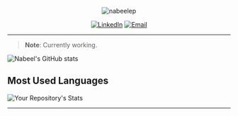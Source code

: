 <p align="center"><img src="https://komarev.com/ghpvc/?username=Nabeelep&label=Profile%20views&color=0e75b6&style=flat" alt="nabeelep" /></p>
<p align="center">
           <a href="https://linkedin.com/in/nabeelep" target="_blank"><img src="https://img.shields.io/badge/-LinkedIn-0077B5?style=flat-square&logo=linkedin&logoColor=white" alt="LinkedIn"></a>
           <a href="mailto:"><img src="https://img.shields.io/badge/Email-nabeelep-brightgreenc14438?style=flat&logo=MicrosoftOutlook&logoColor=green" alt="Email"></a>
</p>



---
> **Note**: Currently working.

![Nabeel's GitHub stats](https://github-readme-stats.vercel.app/api/?username=Nabeelep&show_icons=true&title_color=fff&icon_color=79ff97&text_color=9f9f9f&bg_color=151515)
## Most Used Languages
![Your Repository's Stats](https://github-readme-stats.vercel.app/api/top-langs/?username=nabeelep&theme=blue-green)



-----
